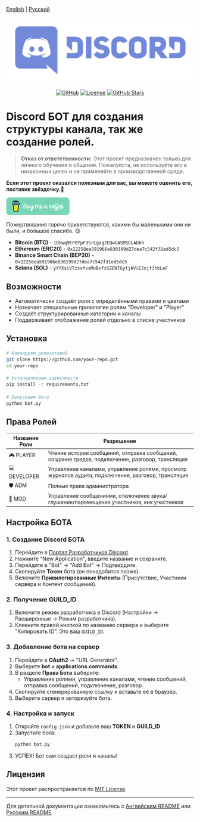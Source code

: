 [English](/README.md) | [Русский](/README.ru_RU.md)

<p align="center">
  <picture>
    <source media="(prefers-color-scheme: dark)" srcset="./media/logo-light.png">
    <img alt="Project Logo" src="./media/logo-light.png">
  </picture>
</p>

<div align="center">

[![GitHub](https://img.shields.io/badge/GitHub-blue?style=flat&logo=github)](https://github.com/AnikBeris)
[![License](https://img.shields.io/badge/License-purple?style=flat&logo=github)](https://github.com/AnikBeris/AutoRoleChannelBot/blob/main/LICENSE)
[![GitHub Stars](https://img.shields.io/github/stars/your-repo?style=flat&logo=github&label=Звёзды&color=orange)](https://github.com/AnikBeris)

</div>

# Discord БОТ для создания структуры канала, так же создание ролей.

> **Отказ от ответственности:** Этот проект предназначен только для личного обучения и общения. Пожалуйста, не используйте его в незаконных целях и не применяйте в производственной среде.

**Если этот проект оказался полезным для вас, вы можете оценить его, поставив звёздочку.**:star2:

<p align="left">
  <a href="https://buymeacoffee.com/mhsanaei" target="_blank">
    <img src="./media/buymeacoffe.png" alt="Image">
  </a>
</p>

Пожертвования горячо приветствуются, какими бы маленькими они ни были, и большое спасибо. 😌

- **Bitcoin (BTC)** - `1Dbwq9EP8YpF3SrLgag2EQwGASMSGLADbh`
- **Ethereum (ERC20)** - `0x22258ea591966e830199d27dea7c542f31ed5dc5`
- **Binance Smart Chain (BEP20)** - `0x22258ea591966e830199d27dea7c542f31ed5dc5`
- **Solana (SOL)** - `yYYXsiVTzsvfvsMnBxfxSZEWTGytjAViE2ojf3hbLeF`



## Возможности
- Автоматически создаёт роли с определёнными правами и цветами
- Назначает специальные привилегии ролям "Developer" и "Player"
- Создаёт структурированные категории и каналы
- Поддерживает отображение ролей отдельно в списке участников

## Установка

```bash
# Клонируем репозиторий
git clone https://github.com/your-repo.git
cd your-repo

# Устанавливаем зависимости
pip install -r requirements.txt

# Запускаем бота
python bot.py
```

## Права Ролей

| Название Роли | Разрешения |
|--------------|-------------|
| 🎮 PLAYER   | Чтение истории сообщений, отправка сообщений, создание тредов, подключение, разговор, трансляция |
| 💻 DEVELOPER | Управление каналами, управление ролями, просмотр журналов аудита, подключение, разговор, трансляция |
| 🛡 ADM      | Полные права администратора |
| 🔨 MOD      | Управление сообщениями, отключение звука/глушение/перемещение участников, кик участников |

## Настройка БОТА

### 1. Создание Discord БОТА
1. Перейдите в [Портал Разработчиков Discord](https://discord.com/developers/applications).
2. Нажмите "New Application", введите название и сохраните.
3. Перейдите в "Bot" -> "Add Bot" -> Подтвердите.
4. Скопируйте **Токен** бота (он понадобится позже).
5. Включите **Привилегированные Интенты** (Присутствие, Участники сервера и Контент сообщений).

### 2. Получение GUILD_ID
1. Включите режим разработчика в Discord (Настройки -> Расширенные -> Режим разработчика).
2. Кликните правой кнопкой по названию сервера и выберите "Копировать ID". Это ваш `GUILD_ID`.

### 3. Добавление бота на сервер
1. Перейдите в **OAuth2** -> "URL Generator".
2. Выберите **bot** и **applications.commands**.
3. В разделе **Права Бота** выберите:
   - Управление ролями, управление каналами, чтение сообщений, отправка сообщений, подключение, разговор.
4. Скопируйте сгенерированную ссылку и вставьте её в браузер.
5. Выберите сервер и авторизуйте бота.

### 4. Настройка и запуск
1. Откройте `config.json` и добавьте ваш **TOKEN** и **GUILD_ID**.
2. Запустите бота:
   ```bash
   python bot.py
   ```
3. УСПЕХ! Бот сам создаст роли и каналы!

## Лицензия
Этот проект распространяется по [MIT License](https://github.com/your-repo/blob/main/LICENSE).

---

Для детальной документации ознакомьтесь с [Английским README](/README.md) или [Русским README](/README.ru_RU.md).

